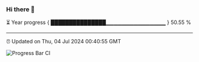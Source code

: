 ### Hi there 👋

⏳ Year progress { ███████████████▁▁▁▁▁▁▁▁▁▁▁▁▁▁▁ } 50.55 %

---

⏰ Updated on Thu, 04 Jul 2024 00:40:55 GMT

![Progress Bar CI](https://github.com/Shyam-Makwana/GitHub-Actions-Demo/workflows/Progress%20Bar%20CI/badge.svg)

